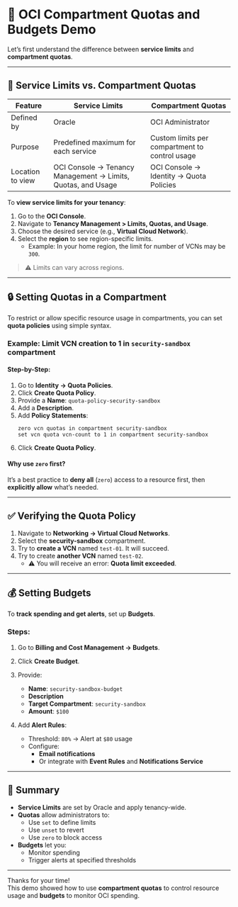# 🧪 OCI Compartment Quotas and Budgets Demo

Let’s first understand the difference between **service limits** and **compartment quotas**.

---

## 📌 Service Limits vs. Compartment Quotas

| Feature             | Service Limits                        | Compartment Quotas                                  |
|---------------------|----------------------------------------|------------------------------------------------------|
| Defined by          | Oracle                                 | OCI Administrator                                    |
| Purpose             | Predefined maximum for each service    | Custom limits per compartment to control usage       |
| Location to view    | OCI Console → Tenancy Management → Limits, Quotas, and Usage | OCI Console → Identity → Quota Policies  |

To **view service limits for your tenancy**:

1. Go to the **OCI Console**.
2. Navigate to **Tenancy Management > Limits, Quotas, and Usage**.
3. Choose the desired service (e.g., **Virtual Cloud Network**).
4. Select the **region** to see region-specific limits.
   - Example: In your home region, the limit for number of VCNs may be `300`.

> ⚠️ Limits can vary across regions.

---

## 🔒 Setting Quotas in a Compartment

To restrict or allow specific resource usage in compartments, you can set **quota policies** using simple syntax.

### Example: Limit VCN creation to 1 in `security-sandbox` compartment

#### Step-by-Step:

1. Go to **Identity → Quota Policies**.
2. Click **Create Quota Policy**.
3. Provide a **Name**: `quota-policy-security-sandbox`
4. Add a **Description**.
5. Add **Policy Statements**:
    ```text
    zero vcn quotas in compartment security-sandbox
    set vcn quota vcn-count to 1 in compartment security-sandbox
    ```
6. Click **Create Quota Policy**.

#### Why use `zero` first?

It’s a best practice to **deny all** (`zero`) access to a resource first, then **explicitly allow** what’s needed.

---

## ✅ Verifying the Quota Policy

1. Navigate to **Networking → Virtual Cloud Networks**.
2. Select the **security-sandbox** compartment.
3. Try to **create a VCN** named `test-01`. It will succeed.
4. Try to create **another VCN** named `test-02`.
    - ⚠️ You will receive an error: **Quota limit exceeded**.

---

## 💰 Setting Budgets

To **track spending and get alerts**, set up **Budgets**.

### Steps:

1. Go to **Billing and Cost Management → Budgets**.
2. Click **Create Budget**.
3. Provide:
    - **Name**: `security-sandbox-budget`
    - **Description**
    - **Target Compartment**: `security-sandbox`
    - **Amount**: `$100`

4. Add **Alert Rules**:
    - Threshold: `80%` → Alert at `$80` usage
    - Configure:
        - **Email notifications**
        - Or integrate with **Event Rules** and **Notifications Service**

---

## 🧾 Summary

- **Service Limits** are set by Oracle and apply tenancy-wide.
- **Quotas** allow administrators to:
    - Use `set` to define limits
    - Use `unset` to revert
    - Use `zero` to block access
- **Budgets** let you:
    - Monitor spending
    - Trigger alerts at specified thresholds

---

Thanks for your time!  
This demo showed how to use **compartment quotas** to control resource usage and **budgets** to monitor OCI spending.
